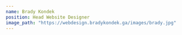 ```yaml
---
name: Brady Kondek
position: Head Website Designer
image_path: "https://webdesign.bradykondek.ga/images/brady.jpg"
---
```

